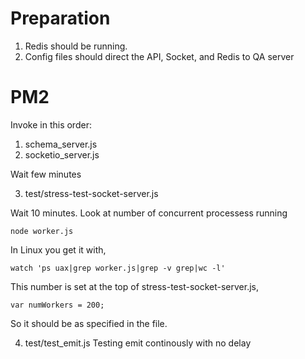 Preparation
===========
1. Redis should be running. 
2. Config files should direct the API, Socket, and Redis to QA server

PM2
===
Invoke in this order:

1. schema_server.js 
2. socketio_server.js

Wait few minutes

3. test/stress-test-socket-server.js


Wait 10 minutes. Look at number of concurrent processess running 

    node worker.js

In Linux you get it with, 

    watch 'ps uax|grep worker.js|grep -v grep|wc -l'

This number is set at the top of stress-test-socket-server.js, 

    var numWorkers = 200;

So it should be as specified in the file.

4. test/test_emit.js
Testing emit continously with no delay


    